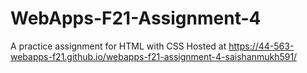 # WebApps-F21-Assignment-4
A practice assignment for HTML with CSS
Hosted at https://44-563-webapps-f21.github.io/webapps-f21-assignment-4-saishanmukh591/
